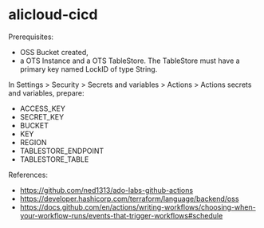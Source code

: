 # alicloud-cicd

Prerequisites:
- OSS Bucket created,
- a OTS Instance and a OTS TableStore. The TableStore must have a primary key named LockID of type String.

In Settings > Security > Secrets and variables > Actions > Actions secrets and variables, prepare:
- ACCESS_KEY
- SECRET_KEY
- BUCKET
- KEY
- REGION
- TABLESTORE_ENDPOINT
- TABLESTORE_TABLE

References:
- https://github.com/ned1313/ado-labs-github-actions
- https://developer.hashicorp.com/terraform/language/backend/oss
- https://docs.github.com/en/actions/writing-workflows/choosing-when-your-workflow-runs/events-that-trigger-workflows#schedule
